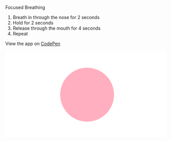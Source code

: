 Focused Breathing

1. Breath in through the nose for 2 seconds
1. Hold for 2 seconds
1. Release through the mouth for 4 seconds
1. Repeat

View the app on [CodePen](https://codepen.io/scrabill/pen/QWKgRMr)

![](img/screenshot.png)